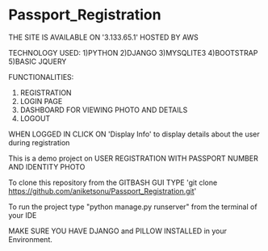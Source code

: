 # Passport_Registration

THE SITE IS AVAILABLE ON '3.133.65.1' HOSTED BY AWS

TECHNOLOGY USED:
1)PYTHON
2)DJANGO
3)MYSQLITE3
4)BOOTSTRAP
5)BASIC JQUERY

FUNCTIONALITIES:
1) REGISTRATION
2) LOGIN PAGE
3) DASHBOARD FOR VIEWING PHOTO AND DETAILS
4) LOGOUT

WHEN LOGGED IN CLICK ON 'Display Info' to display details about the user during registration

This is a demo project on USER REGISTRATION WITH PASSPORT NUMBER AND IDENTITY PHOTO

To clone this repository from the GITBASH GUI TYPE 'git clone https://github.com/aniketsonu/Passport_Registration.git'

To run the project type "python manage.py runserver" from the terminal of your IDE

MAKE SURE YOU HAVE DJANGO and PILLOW INSTALLED in your Environment.
